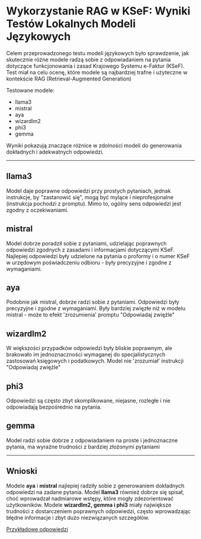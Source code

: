 # Wykorzystanie RAG w KSeF: Wyniki Testów Lokalnych Modeli Językowych


Celem przeprowadzonego testu modeli językowych było sprawdzenie, jak skutecznie różne modele radzą sobie z odpowiadaniem na pytania dotyczące funkcjonowania i zasad Krajowego Systemu e-Faktur (KSeF). Test miał na celu ocenę, które modele są najbardziej trafne i użyteczne w kontekście RAG (Retrieval-Augmented Generation)

Testowane modele:
- llama3
- mistral
- aya
- wizardlm2
- phi3
- gemma

Wyniki pokazują znaczące różnice w zdolności modeli do generowania dokładnych i adekwatnych odpowiedzi.

---
## llama3
Model daje poprawne odpowiedzi przy prostych pytaniach, jednak instrukcje, by "zastanowić się", mogą być mylące i nieprofesjonalne (instrukcja pochodzi z promptu). Mimo to, ogólny sens odpowiedzi jest zgodny z oczekiwaniami.

## mistral
Model dobrze poradził sobie z pytaniami, udzielając poprawnych odpowiedzi zgodnych z zasadami i informacjami dotyczącymi KSeF. Najlepiej odpowiedzi były udzielone na pytania o proformy i o numer KSeF w urzędowym poświadczeniu odbioru - były precyzyjne i zgodne z wymaganiami.

## aya
Podobnie jak mistral, dobrze radzi sobie z pytaniami. Odpowiedzi były precyzyjne i zgodne z wymaganiami. Były bardziej zwięzłe niż w modelu mistral - może to efekt 'zrozumienia' promptu "Odpowiadaj zwięźle"

## wizardlm2
W większości przypadków odpowiedzi były bliskie poprawnym, ale brakowało im jednoznaczności wymaganej do specjalistycznych zastosowań księgowych i podatkowych. Model nie 'zrozumiał' instrukcji "Odpowiadaj zwięźle"

## phi3
Odpowiedzi są często zbyt skomplikowane, niejasne, rozległe i nie odpowiadają bezpośrednio na pytania.

## gemma
Model radzi sobie dobrze z odpowiadaniem na proste i jednoznaczne pytania, ma wyraźne trudności z bardziej złożonymi pytaniami

---
## Wnioski
Modele **aya** i **mistral** najlepiej radziły sobie z generowaniem dokładnych odpowiedzi na zadane pytania. Model **llama3** również dobrze się spisał, choć wprowadzał nadmiarowe wstępy, które mogły zdezorientować użytkowników. Modele **wizardlm2, gemma i phi3** miały największe trudności z dostarczeniem poprawnych odpowiedzi, często wprowadzając błędne informacje i zbyt dużo niezwiązanych szczegółów.

[Przykładowe odpowiedzi](https://github.com/grzjur/ai-test-rag-ollama-ksef/blob/main/result/result.json)